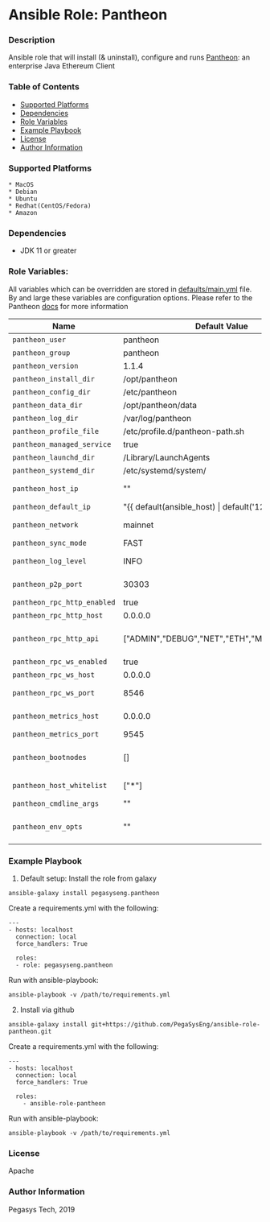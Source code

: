 # Ansible Role: Pantheon

### Description
Ansible role that will install (& uninstall), configure and runs [Pantheon](https://pegasys.tech/solutions/): an enterprise Java Ethereum Client

### Table of Contents
  - [Supported Platforms](#supported-platforms)
  - [Dependencies](#dependencies)
  - [Role Variables](#role-variables)
  - [Example Playbook](#example-playbook)
  - [License](#license)
  - [Author Information](#author-information)

### Supported Platforms
```
* MacOS
* Debian
* Ubuntu
* Redhat(CentOS/Fedora)
* Amazon
```

### Dependencies

* JDK 11 or greater

### Role Variables:

All variables which can be overridden are stored in [defaults/main.yml](defaults/main.yml) file. By and large these variables are configuration options. Please refer to the Pantheon [docs](https://docs.pantheon.pegasys.tech/en/stable/) for more information

| Name           | Default Value | Description                        |
| -------------- | ------------- | -----------------------------------|
| `pantheon_user` | pantheon | Pantheon user |
| `pantheon_group` | pantheon | Pantheon group |
| `pantheon_version` | 1.1.4 | Current stable version of Pantheon |
| `pantheon_install_dir` | /opt/pantheon | Path to install to  |
| `pantheon_config_dir` | /etc/pantheon | Path for default configuration |
| `pantheon_data_dir` | /opt/pantheon/data | Path for data directory|
| `pantheon_log_dir` | /var/log/pantheon | Path for logs |
| `pantheon_profile_file` | /etc/profile.d/pantheon-path.sh | Path to allow loading Pantheon into the system PATH |
| `pantheon_managed_service` | true | Enables a systemd service (or launchd if on Darwin) |
| `pantheon_launchd_dir` | /Library/LaunchAgents | The default launchd directory  |
| `pantheon_systemd_dir` | /etc/systemd/system/ | The default systemd directory |
| `pantheon_host_ip` | "" | The host IP that Pantheon uses for the P2P network. This specifies the host on which P2P listens |
| `pantheon_default_ip` | "{{ default(ansible_host) \| default('127.0.0.1') }}" | The fallback default for `pantheon_host_ip` |
| `pantheon_network` | mainnet | The network that this node will join. Other values are 'ropsten', 'rinkeby', 'goerli', 'dev'|
| `pantheon_sync_mode` | FAST | Specifies the synchronization mode. Other values are 'FULL' |
| `pantheon_log_level` | INFO | The log level to use. Other log levels are 'OFF', 'FATAL', 'WARN', 'INFO', 'DEBUG', 'TRACE', 'ALL' |
| `pantheon_p2p_port` | 30303 | Specifies the P2P listening ports (UDP and TCP). Ports must be exposed appropriately |
| `pantheon_rpc_http_enabled` | true | Enabled the HTTP JSON-RPC service |
| `pantheon_rpc_http_host` | 0.0.0.0 | Specifies the host on which HTTP JSON-RPC listens |
| `pantheon_rpc_http_api` | ["ADMIN","DEBUG","NET","ETH","MINER","WEB3"] | Comma-separated APIs to enable on the HTTP JSON-RPC channel. When you use this option, the `pantheon_rpc_http_enabled` option must also be enabled |
| `pantheon_rpc_ws_enabled` | true | Enabled the WebSockets service |
| `pantheon_rpc_ws_host` | 0.0.0.0 | Specifies the host on which WebSockets listens |
| `pantheon_rpc_ws_port` | 8546 | Specifies Websockets JSON-RPC listening port (TCP). Port must be exposed appropriately |
| `pantheon_metrics_host` | 0.0.0.0 | Specifies the host on which Prometheus accesses Pantheon metrics. The metrics server respects the `pantheon_whitelist` option |
| `pantheon_metrics_port` | 9545 | Specifies the port on which Prometheus accesses Pantheon metrics |
| `pantheon_bootnodes` | [] | List of comma-separated enode URLs for P2P discovery bootstrap. When connecting to MainNet or public testnets, the default is a predefined list of enode URLs |
| `pantheon_host_whitelist` | ["*"] | Comma-separated list of hostnames to allow access to the JSON-RPC API. By default, access from localhost and 127.0.0.1 is accepted. |
| `pantheon_cmdline_args` | "" | Command line args that are passed in as overrides |
| `pantheon_env_opts` | "" | Environmental variable PANTHEON_OPTS that gets passed to the JVM. eg: -agentlib:jdwp=transport=dt_socket,server=y,suspend=n,address=5005 |


### Example Playbook

1. Default setup:
Install the role from galaxy
```
ansible-galaxy install pegasyseng.pantheon
```

Create a requirements.yml with the following:
```
---
- hosts: localhost
  connection: local
  force_handlers: True

  roles:
  - role: pegasyseng.pantheon
```

Run with ansible-playbook:
```
ansible-playbook -v /path/to/requirements.yml
```


2. Install via github

```
ansible-galaxy install git+https://github.com/PegaSysEng/ansible-role-pantheon.git
```

Create a requirements.yml with the following:
```
---
- hosts: localhost
  connection: local
  force_handlers: True

  roles:
    - ansible-role-pantheon

```

Run with ansible-playbook:
```
ansible-playbook -v /path/to/requirements.yml
```


### License

Apache


### Author Information

Pegasys Tech, 2019